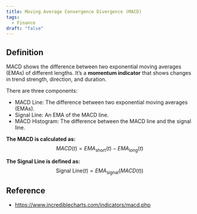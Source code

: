 ```yaml
---
title: Moving Average Convergence Divergence (MACD)
tags:
  - Finance
draft: "false"
---
```

## Definition 

MACD shows the difference between two exponential moving averages (EMAs) of different lengths.
It’s a **momentum indicator** that shows changes in trend strength, direction, and duration.

There are three components:
- MACD Line: The difference between two exponential moving averages (EMAs).
- Signal Line: An EMA of the MACD line.
- MACD Histogram: The difference between the MACD line and the signal line.

**The MACD is calculated as:**
$$
MACD(t) = EMA_{\text{short}}(t) - EMA_{\text{long}}(t)
$$

**The Signal Line is defined as:**
$$
\text{Signal Line}(t) = EMA_{\text{signal}}(MACD(t))
$$

## Reference
- https://www.incrediblecharts.com/indicators/macd.php